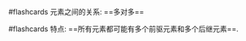 
#flashcards 元素之间的关系:  ==多对多==
<!--SR:!2024-01-27,4,270-->

#flashcards 特点:  ==所有元素都可能有多个前驱元素和多个后继元素==.
<!--SR:!2024-01-24,1,230-->
